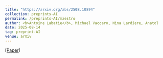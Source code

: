 ```yaml
---
title: "https://arxiv.org/abs/2508.10894"
collection: preprints-AI
permalink: /preprints-AI/maestro
author: <b>Antoine Labatie</b>, Michael Vaccaro, Nina Lardiere, Anatol Garioud, Nicolas Gonthier
date: 2025-08-14
tag: preprint-AI
venue: arXiv
---
```


[[Paper](https://arxiv.org/abs/2508.10894)]
<br>
<br>
